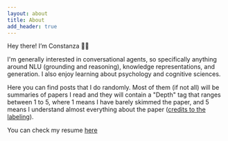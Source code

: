```yaml
---
layout: about
title: About
add_header: true
---
```


Hey there! I’m Constanza 👋🏼 

I'm generally interested in conversational agents, so specifically anything around NLU (grounding and reasoning), knowledge representations, and generation. I also enjoy learning about psychology and cognitive sciences.

Here you can find posts that I do randomly. Most of them (if not all) will be summaries of papers I read and they will contain a "Depth" tag that ranges between 1 to 5, where 1 means I have barely skimmed the paper, and 5 means I understand almost everything about the paper ([credits to the labeling](https://github.com/DanielTakeshi/Paper_Notes#2019-rlil-papers)).

You can check my resume [here](../assets/files/Resume_Constanza_Fierro.pdf)

